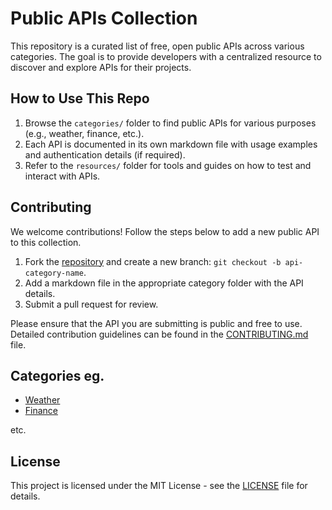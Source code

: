 # Public APIs Collection

This repository is a curated list of free, open public APIs across various categories. The goal is to provide developers with a centralized resource to discover and explore APIs for their projects.

## How to Use This Repo

1. Browse the `categories/` folder to find public APIs for various purposes (e.g., weather, finance, etc.).
2. Each API is documented in its own markdown file with usage examples and authentication details (if required).
3. Refer to the `resources/` folder for tools and guides on how to test and interact with APIs.

## Contributing

We welcome contributions! Follow the steps below to add a new public API to this collection.

1. Fork the [repository](https://github.com/gdsc-uoem/public-apis) and create a new branch: `git checkout -b api-category-name`.
2. Add a markdown file in the appropriate category folder with the API details.
3. Submit a pull request for review.

Please ensure that the API you are submitting is public and free to use. Detailed contribution guidelines can be found in the [CONTRIBUTING.md](./CONTRIBUTING.md) file.

## Categories eg.
- [Weather](./categories/weather)
- [Finance](./categories/finance)

etc.

## License
This project is licensed under the MIT License - see the [LICENSE](LICENSE) file for details.

